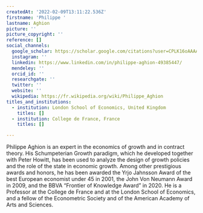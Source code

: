 ```yaml
---
createdAt: '2022-02-09T13:11:22.536Z'
firstname: 'Philippe '
lastname: Aghion
picture: ''
picture_copyright: ''
reference: []
social_channels:
  google_scholar: https://scholar.google.com/citations?user=CPLK16oAAAAJ&hl=zh-TW
  instagram: ''
  linkedin: https://www.linkedin.com/in/philippe-aghion-49385447/
  mendeley: ''
  orcid_id: ''
  researchgate: ''
  twitter: ''
  website: ''
  wikipedia: https://fr.wikipedia.org/wiki/Philippe_Aghion
titles_and_institutions:
  - institution: London School of Economics, United Kingdom
    titles: []
  - institution: College de France, France
    titles: []

---
```

Philippe Aghion is an expert in the economics of growth and in contract theory. His Schumpeterian Growth paradigm, which he developed together with Peter Howitt, has been used to analyze the design of growth policies and the role of the state in economic growth. Among other prestigious awards and honors, he has been awarded the Yrjo Jahnsson Award of the best European economist under 45 in 2001, the John Von Neumann Award in 2009, and the BBVA “Frontier of Knowledge Award” in 2020. He is a Professor at the College de France and at the London School of Economics, and a fellow of the Econometric Society and of the American Academy of Arts and Sciences.